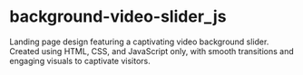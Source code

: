 # background-video-slider_js
Landing page design featuring a captivating video background slider. Created using HTML, CSS, and JavaScript only, with smooth transitions and engaging visuals to captivate visitors.
